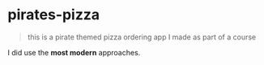 # pirates-pizza

> this is a pirate themed pizza ordering app I made as part of a course

I did use the **most modern** approaches.


